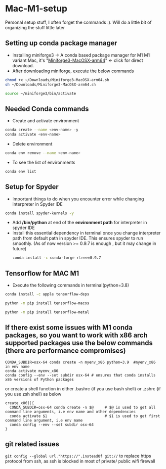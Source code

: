 # Mac-M1-setup
Personal setup stuff, I often forget the commands :). Will do a little bit of organizing the stuff little later

## Setting up conda package manager
- Installing miniforge3 -> A conda based package manager for M1
  M1 variant Mac, it's "[Miniforge3-MacOSX-arm64](https://github.com/conda-forge/miniforge/releases/latest/download/Miniforge3-MacOSX-arm64.sh)" <- click     for direct download.
- After downloading miniforge, execute the below commands
```bash
chmod +x ~/Downloads/Miniforge3-MacOSX-arm64.sh
sh ~/Downloads/Miniforge3-MacOSX-arm64.sh
```
```bash
source ~/miniforge3/bin/activate
```


## Needed Conda commands

- Create and activate environment
```bash
conda create --name <env-name> -y
conda activate <env-name>
```
- Delete environment
```bash
conda env remove --name <env-name>
```

- To see the list of environments
```bash
conda env list
```

## Setup for Spyder 

- Important things to do when you encounter error while changing interpreter in Spyder IDE
```bash
conda install spyder-kernels -y

```
- Add **/bin/python** at end of the **environment path** for interpreter in spyder IDE
- Install this essential dependency in terminal once you change interpreter path from default path in spyder IDE. This ensures spyder to run smoothly.
  (As of now version >= 0.9.7 is enough , but it may change in future)
  ```bash
  conda install -c conda-forge rtree=0.9.7
  ```
  
## Tensorflow for MAC M1

- Execute the following commands in terminal(python=3.8)
```bash
conda install -c apple tensorflow-deps
```
```bash
python -m pip install tensorflow-macos
```
```bash
python -m pip install tensorflow-metal
```

## If there exist some issues with M1 conda packages, so you want to work with x86 arch supported packages use the below commands (there are performance compromises)
```
CONDA_SUBDIR=osx-64 conda create -n myenv_x86 python=3.9  #myenv_x86 in env name
conda activate myenv_x86
conda config --env --set subdir osx-64 # ensures that conda installs x86 versions of Python packages 
```

or create a shell function in either .bashrc (if you use bash shell) or .zshrc (if you use zsh shell) as below
```
create_x86(){
  CONDA_SUBDIR=osx-64 conda create -n $@     # $@ is used to get all command line arguments, i.e env name and other dependencies
  conda activate $1                          # $1 is used to get first command line argument, i.e env name
  conda config --env --set subdir osx-64
}
```
## git related issues

`git config --global url."https://".insteadOf git://` to replace https protocol from ssh, as ssh is blocked in most of private/ public wifi firewall